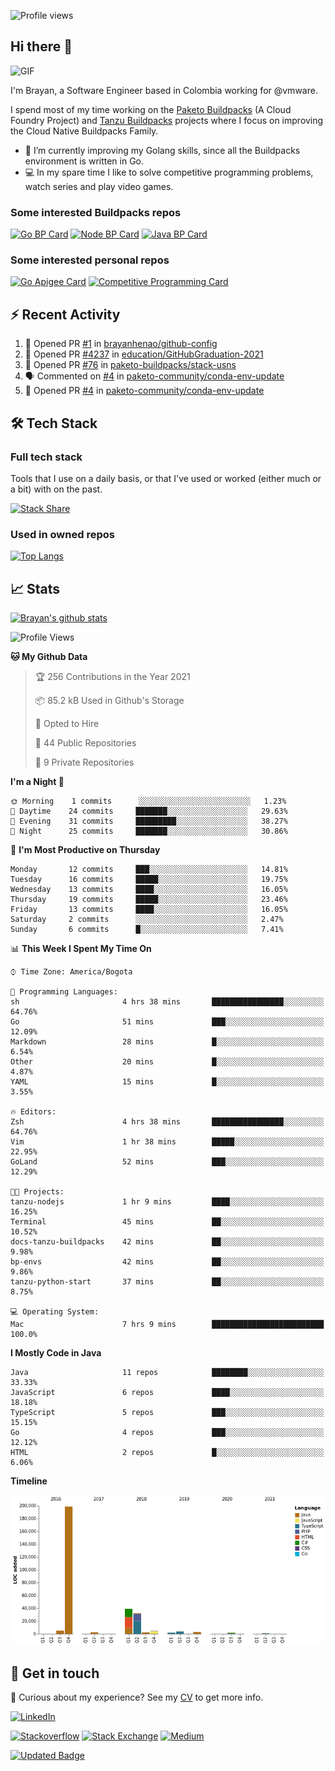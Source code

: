 ![Profile views](https://gpvc.arturio.dev/brayanhenao)

## Hi there 👋

<img alt="GIF" src="https://i.pinimg.com/originals/e4/26/70/e426702edf874b181aced1e2fa5c6cde.gif" />  


I'm Brayan, a Software Engineer based in Colombia working for @vmware.

I spend most of my time working on the [Paketo Buildpacks](https://paketo.io/) (A Cloud Foundry Project)
and [Tanzu Buildpacks](https://tanzu.vmware.com/components/buildpacks) projects where I focus on improving the Cloud
Native Buildpacks Family.

- 🌱 I’m currently improving my Golang skills, since all the Buildpacks environment is written in Go.
- 💻 In my spare time I like to solve competitive programming problems, watch series and play video games.

### Some interested Buildpacks repos

[![Go BP Card](https://github-readme-stats.vercel.app/api/pin/?username=paketo-buildpacks&repo=go&show_owner=true)](https://github.com/anuraghazra/github-readme-stats)
[![Node BP Card](https://github-readme-stats.vercel.app/api/pin/?username=paketo-buildpacks&repo=nodejs&show_owner=true)](https://github.com/anuraghazra/github-readme-stats)
[![Java BP Card](https://github-readme-stats.vercel.app/api/pin/?username=paketo-buildpacks&repo=java&show_owner=true)](https://github.com/anuraghazra/github-readme-stats)

### Some interested personal repos

[![Go Apigee Card](https://github-readme-stats.vercel.app/api/pin/?username=brayanhenao&repo=go-apigee-edge)](https://github.com/anuraghazra/github-readme-stats)
[![Competitive Programming Card](https://github-readme-stats.vercel.app/api/pin/?username=brayanhenao&repo=competitive-programming)](https://github.com/anuraghazra/github-readme-stats)

## ⚡️ Recent Activity

<!--START_SECTION:activity-->

1. 💪 Opened PR [#1](https://github.com/brayanhenao/github-config/pull/1)
   in [brayanhenao/github-config](https://github.com/brayanhenao/github-config)
2. 💪 Opened PR [#4237](https://github.com/education/GitHubGraduation-2021/pull/4237)
   in [education/GitHubGraduation-2021](https://github.com/education/GitHubGraduation-2021)
3. 💪 Opened PR [#76](https://github.com/paketo-buildpacks/stack-usns/pull/76)
   in [paketo-buildpacks/stack-usns](https://github.com/paketo-buildpacks/stack-usns)
4. 🗣 Commented on [#4](https://github.com/paketo-community/conda-env-update/issues/4)
   in [paketo-community/conda-env-update](https://github.com/paketo-community/conda-env-update)
5. 💪 Opened PR [#4](https://github.com/paketo-community/conda-env-update/pull/4)
   in [paketo-community/conda-env-update](https://github.com/paketo-community/conda-env-update)

<!--END_SECTION:activity-->

## 🛠 Tech Stack

### Full tech stack

Tools that I use on a daily basis, or that I've used or worked (either much or a bit) with on the past.

[![Stack Share](https://img.shields.io/badge/Stack%20Share-0690FA.svg?&style=for-the-badge&logo=stackshare&logoColor=white)](https://stackshare.io/bhenao6/mystack)

### Used in owned repos

[![Top Langs](https://github-readme-stats.vercel.app/api/top-langs/?username=brayanhenao&layout=compact&langs_count=10)](https://github.com/anuraghazra/github-readme-stats)

## 📈 Stats

[![Brayan's github stats](https://github-readme-stats.vercel.app/api?username=brayanhenao&count_private=true&show_icons=true&theme=vue-dark)](https://github.com/anuraghazra/github-readme-stats)

<!--START_SECTION:waka-->
![Profile Views](http://img.shields.io/badge/Profile%20Views-1-blue)

**🐱 My Github Data** 

> 🏆 256 Contributions in the Year 2021
 > 
> 📦 85.2 kB Used in Github's Storage 
 > 
> 💼 Opted to Hire
 > 
> 📜 44 Public Repositories 
 > 
> 🔑 9 Private Repositories  
 > 
**I'm a Night 🦉** 

```text
🌞 Morning    1 commits      ░░░░░░░░░░░░░░░░░░░░░░░░░   1.23% 
🌆 Daytime    24 commits     ███████░░░░░░░░░░░░░░░░░░   29.63% 
🌃 Evening    31 commits     █████████░░░░░░░░░░░░░░░░   38.27% 
🌙 Night      25 commits     ███████░░░░░░░░░░░░░░░░░░   30.86%

```
📅 **I'm Most Productive on Thursday** 

```text
Monday       12 commits     ███░░░░░░░░░░░░░░░░░░░░░░   14.81% 
Tuesday      16 commits     █████░░░░░░░░░░░░░░░░░░░░   19.75% 
Wednesday    13 commits     ████░░░░░░░░░░░░░░░░░░░░░   16.05% 
Thursday     19 commits     █████░░░░░░░░░░░░░░░░░░░░   23.46% 
Friday       13 commits     ████░░░░░░░░░░░░░░░░░░░░░   16.05% 
Saturday     2 commits      ░░░░░░░░░░░░░░░░░░░░░░░░░   2.47% 
Sunday       6 commits      █░░░░░░░░░░░░░░░░░░░░░░░░   7.41%

```


📊 **This Week I Spent My Time On** 

```text
⌚︎ Time Zone: America/Bogota

💬 Programming Languages: 
sh                       4 hrs 38 mins       ████████████████░░░░░░░░░   64.76% 
Go                       51 mins             ███░░░░░░░░░░░░░░░░░░░░░░   12.09% 
Markdown                 28 mins             █░░░░░░░░░░░░░░░░░░░░░░░░   6.54% 
Other                    20 mins             █░░░░░░░░░░░░░░░░░░░░░░░░   4.87% 
YAML                     15 mins             █░░░░░░░░░░░░░░░░░░░░░░░░   3.55%

🔥 Editors: 
Zsh                      4 hrs 38 mins       ████████████████░░░░░░░░░   64.76% 
Vim                      1 hr 38 mins        █████░░░░░░░░░░░░░░░░░░░░   22.95% 
GoLand                   52 mins             ███░░░░░░░░░░░░░░░░░░░░░░   12.29%

🐱‍💻 Projects: 
tanzu-nodejs             1 hr 9 mins         ████░░░░░░░░░░░░░░░░░░░░░   16.25% 
Terminal                 45 mins             ██░░░░░░░░░░░░░░░░░░░░░░░   10.52% 
docs-tanzu-buildpacks    42 mins             ██░░░░░░░░░░░░░░░░░░░░░░░   9.98% 
bp-envs                  42 mins             ██░░░░░░░░░░░░░░░░░░░░░░░   9.86% 
tanzu-python-start       37 mins             ██░░░░░░░░░░░░░░░░░░░░░░░   8.75%

💻 Operating System: 
Mac                      7 hrs 9 mins        █████████████████████████   100.0%

```

**I Mostly Code in Java** 

```text
Java                     11 repos            ████████░░░░░░░░░░░░░░░░░   33.33% 
JavaScript               6 repos             ████░░░░░░░░░░░░░░░░░░░░░   18.18% 
TypeScript               5 repos             ███░░░░░░░░░░░░░░░░░░░░░░   15.15% 
Go                       4 repos             ███░░░░░░░░░░░░░░░░░░░░░░   12.12% 
HTML                     2 repos             █░░░░░░░░░░░░░░░░░░░░░░░░   6.06%

```


**Timeline**

![Chart not found](https://raw.githubusercontent.com/brayanhenao/brayanhenao/main/charts/bar_graph.png) 


<!--END_SECTION:waka-->

## 🔗 Get in touch

📝 Curious about my experience? See my [CV](resources/Brayan%20Henao%20CV.pdf) to get more info.

[![LinkedIn](https://img.shields.io/badge/linkedin-%230077B5.svg?&style=for-the-badge&logo=linkedin&logoColor=white)](https://www.linkedin.com/in/bhenao6/)

[![Stackoverflow](https://img.shields.io/badge/-F58025.svg?&style=for-the-badge&logo=stackoverflow&logoColor=white)](https://stackoverflow.com/users/5371842/brayan-henao)
[![Stack Exchange](https://img.shields.io/badge/-1E5397.svg?&style=for-the-badge&logo=stackexchange)](https://stackexchange.com/users/7008058/brayan-henao)
[![Medium](https://img.shields.io/badge/medium-%2312100E.svg?&style=for-the-badge&logo=medium&logoColor=white)](https://medium.com/@bhenao6)

[![Updated Badge](https://badges.pufler.dev/updated/brayanhenao/brayanhenao)](https://badges.pufler.dev)
